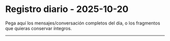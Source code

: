 # Registro diario - 2025-10-20

Pega aquí los mensajes/conversación completos del día, o los fragmentos que quieras conservar íntegros.

---
